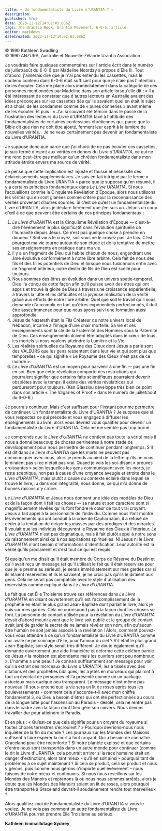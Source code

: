 ```yaml
---
title: « Un fondamentaliste du Livre d'URANTIA ? »
description: 
published: true
date: 2023-11-12T14:02:03.086Z
tags: The Urantia Book, Urantia Movement, 6-0-6, article
editor: markdown
dateCreated: 2023-11-12T14:02:03.086Z
---
```



<p class="v-card v-sheet theme--light gray lighten-3 px-2 py-1">© 1990 Kathleen Swadling<br>© 1990 ANZURA, Australie et Nouvelle-Zélande Urantia Association</p>


Je voudrais faire quelques commentaires sur l'article écrit dans le numéro de juillet/août du 6-0-6 par Madeline Noordzy à propos d'Elie III. Tout d'abord, j'aimerais dire que je n'ai pas entendu les cassettes, mais le contenu contenu dans 6-0-6 était suffisant pour que je n'aie pas l'intention de les écouter. Cela me place alors immédiatement dans la catégorie de ces personnes mentionnées par Madeline dans son article lorsqu'elle dit : « Il a été intéressant de constater que d'autres lecteurs en Australie avaient des idées préconçues sur les cassettes dès qu'ils savaient quel en était le sujet et a choisi de les condamner comme de « pures conneries » avant même de les écouter. Et puis : « J'ai si souvent été témoin dans le passé de la frustration des lecteurs du Livre d'URANTIA face à l'attitude des fondamentalistes de certaines confessions chrétiennes qui, parce que la Bible dit que rien ne doit être ajouté, ferment leur esprit à la lumière de nouvelles vérités. . Je ne veux certainement pas devenir un fondamentaliste du Livre d’URANTIA.

Je suppose donc que parce que j'ai choisi de ne pas écouter ces cassettes, je suis fermé d'esprit aux vérités en dehors du _Livre d'URANTIA_, ce qui ne me rend peut-être pas meilleur qu'un chrétien fondamentaliste dans mon attitude étroite envers ma source de vérité.

Je pense que cette implication est injuste et fausse et nécessite des éclaircissements supplémentaires. Je suis en fait intrigué par le terme « fondamentaliste du Livre URANTIA » parce que je suppose qu'en résumé, il y a certains principes fondamentaux dans _Le Livre URANTIA_. Si nous l’accueillons comme la Cinquième Révélation d’Époque, alors nous utilisons les vérités qui en sont glanées comme critère pour la reconnaissance des vérités provenant d’autres sources. Si c’est ce qu’est un fondamentaliste du Livre d’URANTIA, alors je déclare fièrement que j’en suis un. Jetons un coup d'œil à ce que peuvent être certains de ces principes fondamentaux :

1. _Le Livre d'URANTIA_ est la Cinquième Révélation d'Époque — c'est-à-dire l'événement le plus significatif dans l'évolution spirituelle de l'humanité depuis Jésus. Ce n’est pas quelque chose à prendre en douceur ! Soit vous le croyez, soit vous ne le croyez pas. Je fais. C’est pourquoi ma vie tourne autour de son étude et de la tentative de mettre ses enseignements en pratique dans ma vie.
2. Il y a un fragment de Dieu qui habite chacun de nous, engendrant une âme évolutive conformément à notre libre arbitre. Cela fait de nous des fils et des filles potentiels de Dieu et lorsque nous fusionnons enfin avec ce fragment intérieur, notre destin de fils de Dieu est scellé pour toujours.
3. Nous sommes des êtres en évolution dans un univers spatio-temporel. Dieu l'a conçu de cette façon afin qu'il puisse avoir des êtres qui ont appris et trouvé la gloire de Dieu à travers une croissance expérientielle, à travers la lutte et les difficultés et la joyeuse réalisation de la vérité grâce aux efforts de notre libre arbitre. Quel que soit le travail qu'il nous demande d'accomplir en tant qu'êtres expérientiels perfectionnés, il doit être assez immense pour que nous ayons suivi une formation aussi approfondie.
4. Jésus de Nazareth était le Fils Créateur de notre univers local de Nébadon, incarné à l'image d'une chair mortelle. Sa vie et ses enseignements sont la clé de la Fraternité des Hommes sous la Paternité de Dieu. Ces enseignements doivent être adoptés dans le cœur de tous les mortels si nous voulons atteindre la Lumière et la Vie.
5. Les réalités spirituelles du Royaume des Cieux dont Jésus a parlé sont des VALEURS que les gens ressentent dans leur vie et qui sont plus que temporelles – ce qui signifie « Le Royaume des Cieux n'est pas de ce monde ».
6. _Le Livre d'URANTIA_ est un moyen pour parvenir à une fin — pas une fin en soi. Bien que cette révélation comporte des restrictions qui pourraient signifier que certains faits scientifiques pourraient devenir obsolètes avec le temps, il existe des vérités révélatrices qui perdureront pour toujours. (Ken Glasziou développe très bien ce point dans son article « The Vagaries of Proof » dans le numéro de juillet/août du 6-0-6.)

Je pourrais continuer. Mais c'est suffisant pour l'instant pour me permettre de continuer. Un fondamentaliste du Livre d’URANTIA ? Je suppose que si vous respectez ce qui précède et vous engagez à diffuser les enseignements du livre, alors vous devriez vous qualifier pour devenir un fondamentaliste du Livre d'URANTIA. Cela ne me semble pas trop borné.

Je comprends que le _Livre d'URANTIA_ ne contient pas toute la vérité mais il nous a donné beaucoup de choses pertinentes à notre stade de développement pour nous permettre de continuer pendant longtemps. S'il est dit dans _Le Livre d'URANTIA_ que les morts ne peuvent pas communiquer avec nous, alors je prends au pied de la lettre qu'ils ne nous le diraient pas si ce n'était pas vrai. Quand je vois les soi-disant « preuves croissantes » selon lesquelles les gens communiquent avec les morts, je reste sceptique, non pas à cause d'une croyance aveugle et étroite dans le _Livre d'URANTIA_, mais plutôt à cause du contexte éclairé dans lequel se trouve le livre, lu dans son intégralité, nous donne, ce qui m'a donné de bonnes raisons d'y croire.

_Le Livre d'URANTIA_ et Jésus nous donnent une idée des modèles de Dieu et de la façon dont il fait les choses — sa nature et son caractère sont si magnifiquement révélés qu'ils font fondre le cœur de tout vrai croyant. Jésus a fait appel à la personnalité de l'individu. Comme nous l’ont montré les événements qui ont conduit à la crise de Capharnaüm, il a refusé de céder à la tentation de diriger les masses par des prodiges et des miracles. Il voulait que les individus découvrent le Royaume des Cieux à l'intérieur. _Le Livre d'URANTIA_ n'est pas dogmatique, mais il fait plutôt appel à notre sens du raisonnement ainsi qu'à nos aspirations spirituelles. Ni Jésus ni le _Livre d'URANTIA_ n'ont besoin d'informations d'identification. Leur autorité est la vérité qu’ils proclament et c’est tout ce qui est requis.

Si quelqu'un me disait qu'il était membre du Corps de Réserve du Destin et qu'il avait reçu un message (et qu'il utilisait le fait qu'il était réserviste pour que je le prenne au sérieux), je serais immédiatement sur mes gardes car si ils étaient réservistes et ils le savaient, je ne crois pas qu'ils le diraient aux gens. Cela ne serait pas compatible avec le style d'utilisation des réservistes comme expliqué dans _Le Livre d'URANTIA_.

Le fait que cet Élie Troisième trouve ses références dans _Le Livre d'URANTIA_ en disant ouvertement qu'il est l'accomplissement de la prophétie en étant le plus grand Jean-Baptiste dont parlait le livre, alors je suis sur mes gardes. Cela ne correspond pas à la façon dont les choses se font. La personne de contact utilisée pour la révélation du _Livre d'URANTIA_ devait d'abord mourir avant que le livre soit publié et le groupe de contact avait juré de garder le secret de ne jamais révéler son nom, afin qu'aucun être humain ne soit jamais associé à la révélation ! Alors, comment pouvez-vous vous attendre à ce qu’un fondamentaliste du Livre d’URANTIA comme moi avale ce personnage d’Élie, pour l’amour du ciel ? S’il était le plus grand Jean-Baptiste, son style serait très différent. Je doute également qu'il demande ouvertement une aide financière et déforme cette célèbre parole de Jésus « la moisson est abondante mais les ouvriers sont peu nombreux ». L'homme a une peau ! Je connais suffisamment son message pour voir qu'il a extrait des morceaux du _Livre d'URANTIA_, les a tissés avec des citations et des prophéties bibliques, les a jetés en morceaux qui plairont à tout un éventail de personnes et l'a présenté comme un un package astucieux mais quelque peu transparent. Le message n'est même pas nouveau ! Il sous-entend que la vie sera un lit de roses après tous les bouleversements - comment cela s'accorde-t-il avec mon chiffre fondamental 3, où Dieu a besoin d'êtres qui ont été perfectionnés au cours de la longue lutte pour l'ascension au Paradis - désolé, cela ne rentre pas dans le cadre avec la façon dont Dieu gère son univers. Nous devons travailler dur pour atteindre le Paradis.

Et en plus : « Qu’est-ce que cela signifie pour un croyant du royaume si toutes choses terrestres s’écroulent ? » Pourquoi devrions-nous nous inquiéter de la fin du monde ? Les journaux sur les Mondes des Maisons suffisent à faire espérer la mort à tout croyant. Qui a besoin de connaître Graceland pour être réconforté ? Si notre planète explose et que certains d'entre nous sont transportés dans un autre monde pour continuer (comme le dit le Livre d'URANTIA, cela pourrait arriver si la race humaine était en danger d'extinction), alors tant mieux - qu'il en soit ainsi - pourquoi tant de problèmes à ce sujet maintenant ? Si cela se produit, cela se produit et nous y gérons, puis comme nous gérons n'importe quel événement – nous faisons de notre mieux et continuons. Si nous nous réveillons sur les Mondes des Manoirs et reprenons là où nous nous sommes arrêtés, alors je doute que les Mondes des Manoirs soient un lit de roses, alors pourquoi être transporté à Graceland devrait-il soudainement rendre tout merveilleux ?

Alors qualifiez-moi de Fondamentaliste du Livre d’URANTIA si vous le voulez. Je ne vois pas comment un autre fondamentaliste du Livre d'URANTIA pourrait prendre Élie Troisième au sérieux.

**Kathleen Emmaillotage**
**Sydney**

